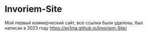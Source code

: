 # Invoriem-Site
Мой первый коммерческий сайт, все ссылки были удалены, был написан в 2023 году
https://ev1ma.github.io/Invoriem-Site/

